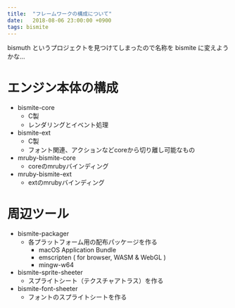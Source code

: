 ```yaml
---
title:  "フレームワークの構成について"
date:   2018-08-06 23:00:00 +0900
tags: bismite
---
```


bismuth というプロジェクトを見つけてしまったので名称を bismite に変えようかな…

# エンジン本体の構成

- bismite-core
  - C製
  - レンダリングとイベント処理
- bismite-ext
  - C製
  - フォント関連、アクションなどcoreから切り離し可能なもの
- mruby-bismite-core
  - coreのmrubyバインディング
- mruby-bismite-ext
  - extのmrubyバインディング

# 周辺ツール

- bismite-packager
  - 各プラットフォーム用の配布パッケージを作る
    - macOS Application Bundle
    - emscripten ( for browser, WASM & WebGL )
    - mingw-w64
- bismite-sprite-sheeter
  - スプライトシート（テクスチャアトラス）を作る
- bismite-font-sheeter
  - フォントのスプライトシートを作る
